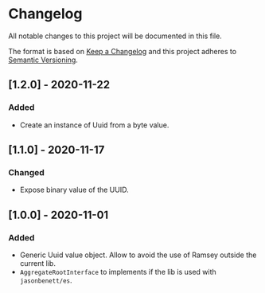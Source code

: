 # Changelog

All notable changes to this project will be documented in this file.

The format is based on [Keep a Changelog](http://keepachangelog.com/en/1.0.0/)
and this project adheres to [Semantic Versioning](http://semver.org/spec/v2.0.0.html).

## [1.2.0] - 2020-11-22
### Added
* Create an instance of Uuid from a byte value.

## [1.1.0] - 2020-11-17
### Changed
* Expose binary value of the UUID.

## [1.0.0] - 2020-11-01
### Added
* Generic Uuid value object. Allow to avoid the use of Ramsey outside the current lib.
* `AggregateRootInterface` to implements if the lib is used with `jasonbenett/es`.
